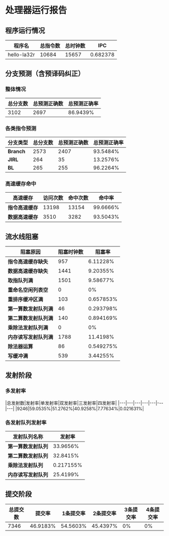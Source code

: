 # 处理器运行报告
## 程序运行情况
|程序名|总指令数|总时钟数|IPC|
|---|---|---|---|
|hello-la32r|10684|15657|0.682378|

## 分支预测（含预译码纠正）
### 整体情况
|总分支数|总预测正确数|总预测正确率|
|---|---|---|
|3102|2697|86.9439%|

### 各类指令预测
|分支类型|总分支数|总预测正确数|总预测正确率|
|---|---|---|---|
|**Branch**| 2573 | 2407 | 93.5484%|
|**JIRL**| 264 | 35 | 13.2576%|
|**BL**| 265 | 255 | 96.2264%|

### 高速缓存命中
|高速缓存|访问次数|命中次数|命中率|
|---|---|---|---|
|**指令高速缓存**| 13198 | 13154 | 99.6666%|
|**数据高速缓存**| 3510 | 3282 | 93.5043%|
## 流水线阻塞
|阻塞原因|阻塞时钟数|阻塞率|
|---|---|---|
|**指令高速缓存缺失**| 957 | 6.11228%|
|**数据高速缓存缺失**| 1441 | 9.20355%|
|**取指队列满**| 1501 | 9.58677%|
|**重命名空闲列表空**|0 | 0%|
|**重排序缓冲区满**|103 | 0.657853%|
|**第一算数发射队列满**|46 | 0.293798%|
|**第二算数发射队列满**|140 | 0.894169%|
|**乘除法发射队列满**|0 | 0%|
|**内存读写发射队列满**|1788 | 11.4198%|
|**除法器运算**|86 | 0.549275%|
|**写缓冲满**|539 | 3.44255%|

## 发射阶段
### 多发射率
|总发射数|发射率|单发射率|双发射率|三发射率|四发射率|
|---|---|---|---|---|---|---|
|9246|59.0535%|51.2762%|40.9258%|7.77634%|0.021631%|

### 各发射队列发射率
|发射队列名称|发射率|
|---|---|
|**第一算数发射队列**|33.9656%|
|**第二算数发射队列**|32.8415%|
|**乘除法发射队列**|0.217155%|
|**内存读写发射队列**|25.4199%|

## 提交阶段
|总提交数|提交率|1条提交率|2条提交率|3条提交率|4条提交率|
|---|---|---|---|---|---|
|7346|46.9183%|54.5603%|45.4397%|0%|0%|

